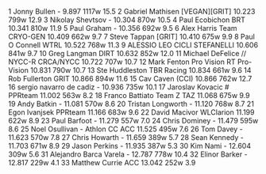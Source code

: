   1  Jonny Bullen  -  9.897    1117w  15.5
  2  Gabriel Mathisen  [VEGAN][GRIT]  10.223    799w  12.9
  3  Nikolay Shevtsov  -  10.304    870w  10.5
  4  Paul Ecobichon  BRT  10.341    810w  11.9
  5  Paul Graham  -  10.356    692w  9.5
  6  Alex Harris  Team CRYO-GEN  10.409    662w  9.7
  7  Steve Tappan  [GRIT]  10.410    675w  9.9
  8  Paul O Connell  WTRL  10.522    768w  11.3
  9  ALESSIO LEO  CICLI STEFANELLI  10.606    841w  9.7
 10  Greg Langman  DIRT  10.632    852w  12.0
 11  Michael DeFelice // NYCC-R  CRCA/NYCC  10.722    707w  10.7
 12  Mark Fenton Pro Vision RT  Pro-Vision  10.831    790w  10.7
 13  Ste Huddleston  TBR Racing  10.834    661w  9.6
 14  Rob Fullerton  GRIT  10.866    894w  11.6
 15  Cav Caven  (CCI)    10.866    762w  12.7
 16  sergio navarro de cadiz  -  10.936    735w  10.1
 17  Jaroslav Kovacic #  PPRteam  11.002    563w  8.2
 18  Franco Battiato  Team Z TAZ  11.068    675w  9.9
 19  Andy Batkin  -  11.081    570w  8.6
 20  Tristan Longworth  -  11.120    768w  8.7
 21  Egon Ivanjsek  PPRteam  11.166    683w  9.6
 22  David Macivor  WLClarion  11.199    622w  8.9
 23  Paul Barfoot  -  11.279    557w  7.0
 24  Chris Dominey  -  11.479    595w  8.6
 25  Noel Osullivan - Athlon CC  ACC  11.525    495w  7.6
 26  Tom Davey  -  11.623    570w  7.8
 27  Chris Howarth  -  11.659    389w  5.7
 28  Sean Kennedy  -  11.703    671w  8.9
 29  Jason Perkins  -  11.935    387w  5.3
 30  Kim Nami  -  12.604    309w  5.6
 31  Alejandro Barca Varela  -  12.787    778w  10.4
 32  Elinor Barker  -  12.817    229w  4.1
 33  Matthew Currie  ACC  13.042    252w  3.9
